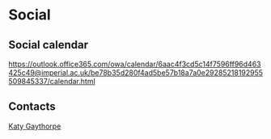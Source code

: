 # Social

## Social calendar

https://outlook.office365.com/owa/calendar/6aac4f3cd5c14f7596ff96d463425c49@imperial.ac.uk/be78b35d280f4ad5be57b18a7a0e29285218192955509845337/calendar.html

## Contacts

<a href="mailto:k.gaythorpe@imperial.ac.uk">Katy Gaythorpe</a>